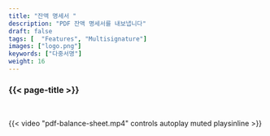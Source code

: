 ```yaml
---
title: "잔액 명세서 "
description: "PDF 잔액 명세서를 내보냅니다"
draft: false
tags: [  "Features", "Multisignature"]
images: ["logo.png"]
keywords: ["다중서명"]
weight: 16
---
```


### {{< page-title >}} 
<!-- {{< page-description >}}  -->

<br>


{{< video "pdf-balance-sheet.mp4" controls  autoplay muted playsinline >}}